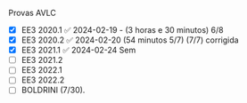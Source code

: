 Provas AVLC 
- [x] EE3 2020.1 ✅ 2024-02-19 - ($3$ horas e $30$ minutos) 6/8
- [x] EE3 2020.2 ✅ 2024-02-20 ($54$ minutos 5/7) ($7/7$) corrigida
- [x] EE3 2021.1 ✅ 2024-02-24 Sem
- [ ] EE3 2021.2
- [ ] EE3 2022.1
- [ ] EE3 2022.2
- [ ] BOLDRINI $(7 / 30)$.